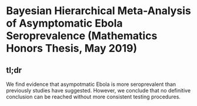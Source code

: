 # Bayesian Hierarchical Meta-Analysis of Asymptomatic Ebola Seroprevalence (Mathematics Honors Thesis, May 2019)

## tl;dr
We find evidence that asympotmatic Ebola is more seroprevalent than previously studies have suggested. However, we conclude that no definitive conclusion can be reached without more consistent testing procedures.
